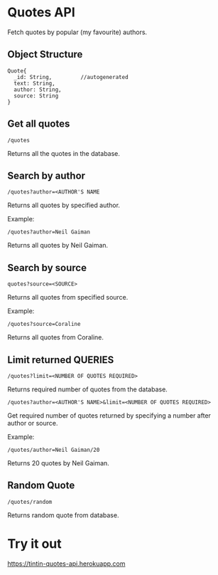 # Quotes API

Fetch quotes by popular (my favourite) authors.

## Object Structure

```
Quote{
  _id: String,         //autogenerated
  text: String,
  author: String,
  source: String
}
```

## Get all quotes

```
/quotes
```

Returns all the quotes in the database.

## Search by author

```
/quotes?author=<AUTHOR'S NAME
```

Returns all quotes by specified author.

Example:

```
/quotes?author=Neil Gaiman
```

Returns all quotes by Neil Gaiman.

## Search by source

```
quotes?source=<SOURCE>
```

Returns all quotes from specified source.

Example:

```
/quotes?source=Coraline
```

Returns all quotes from Coraline.

## Limit returned QUERIES

```
/quotes?limit=<NUMBER OF QUOTES REQUIRED>
```
Returns required number of quotes from the database.

```
/quotes?author=<AUTHOR'S NAME>&limit=<NUMBER OF QUOTES REQUIRED>
```

Get required number of quotes returned by specifying a number after author or source.

Example:

```
/quotes/author=Neil Gaiman/20
```
Returns 20 quotes by Neil Gaiman.

## Random Quote

```
/quotes/random
```

Returns random quote from database.

# Try it out

https://tintin-quotes-api.herokuapp.com
